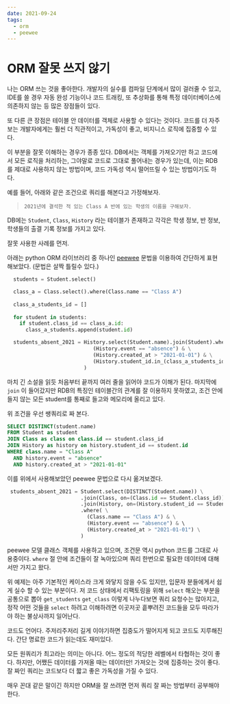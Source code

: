 ```yaml
---
date: 2021-09-24
tags:
  - orm
  - peewee
---
```


# ORM 잘못 쓰지 않기

나는 ORM 쓰는 것을 좋아한다. 개발자의 실수를 컴파일 단계에서 많이 걸러줄 수 있고, IDE를 쓸 경우 자동 완성 기능이나 코드 트래킹, 또 추상화를 통해 특정 데이터베이스에 의존하지 않는 등 많은 장점들이 있다. 

또 다른 큰 장점은 테이블 안 데이터를 객체로 사용할 수 있다는 것이다. 코드를 더 자주 보는 개발자에게는 훨씬 더 직관적이고, 가독성이 좋고, 비지니스 로직에 집중할 수 있다. 

이 부분을 잘못 이해하는 경우가 종종 있다. DB에서는 객체를 가져오기만 하고 코드에서 모든 로직을 처리하는, 그야말로 코드로 그대로 풀어내는 경우가 있는데, 이는 RDB를 제대로 사용하지 않는 방법이며, 코드 가독성 역시 떨어뜨릴 수 있는 방법이기도 하다.

예를 들어, 아래와 같은 조건으로 쿼리를 해본다고 가정해보자.

> `2021년에 결석한 적 있는 Class A 반에 있는 학생의 이름을 구해보자.` 

DB에는 `Student`, `Class`, `History` 라는 테이블가 존재하고 각각은 학생 정보, 반 정보, 학생들의 출결 기록 정보를 가지고 있다. 

잘못 사용한 사례를 먼저.

아래는 python ORM 라이브러리 중 하나인 [peewee](http://docs.peewee-orm.com/en/latest/) 문법을 이용하여 간단하게 표현해보았다. (문법은 살짝 틀릴수 있다.)

```py
  students = Student.select()

  class_a = Class.select().where(Class.name == "Class A")
  
  class_a_students_id = []
  
  for student in students:
  	if student.class_id == class_a.id:
  	  class_a_students.append(student.id)  

  students_absent_2021 = History.select(Student.name).join(Student).where( \
                            (History.event == "absence") & \
                            (History.created_at > "2021-01-01") & \
                            (History.student_id.in_(class_a_students_id)) \
                         )
```

마치 긴 소설을 읽듯 처음부터 끝까지 여러 줄을 읽어야 코드가 이해가 된다. 마지막에 `join` 이 들어갔지만 RDB의 특징인 테이블간의 관계를 잘 이용하지 못하였고, 조건 안에 들지 않는 모든 student를 통째로 들고와 메모리에 올리고 있다. 

위 조건을 우선 쌩쿼리로 짜 본다. 

```sql
SELECT DISTINCT(student.name)
FROM Student as student
JOIN Class as class on class.id == student.class_id
JOIN History as history on history.student_id == student.id
WHERE class.name = "Class A" 
  AND history.event = "absence" 
  AND history.created_at > "2021-01-01"
```

이를 위에서 사용해보았던 peewee 문법으로 다시 옮겨보겠다. 

```py
 students_absent_2021 = Student.select(DISTINCT(Student.name)) \
                        .join(Class, on=(Class.id == Student.class_id)) \
                        .join(History, on=(History.student_id == Student.id)) \
                        .where( \
                          (Class.name == "Class A") & \
                          (History.event == "absence") & \ 
                          (History.created_at > "2021-01-01") \
                        )
```

peewee 모델 클래스 객체를 사용하고 있으며, 조건문 역시 python 코드를 그대로 사용중이다. `where` 절 안에 조건들이 잘 녹아있으며 쿼리 한번으로 필요한 데이터에 대해서만 가지고 왔다. 

위 예제는 아주 기본적인 케이스라 크게 와닿지 않을 수도 있지만, 입문자 분들에게서 쉽게 실수 할 수 있는 부분이다. 저 코드 상태에서 리팩토링을 위해 `select` 해오는 부분을 공통으로 뽑아 `get_students` `get_class` 이렇게 나누다보면 쿼리 요청수는 많아지고, 정작 어떤 것들을 `select` 하려고 이해하려면 이곳저곳 흩뿌려진 코드들을 모두 따라가야 하는 불상사까지 일어난다.

코드도 언어다. 주저리주저리 길게 이야기하면 집중도가 떨어지게 되고 코드도 지루해진다. 간단 명료한 코드가 읽는데도 재미있다. 

모든 원쿼리가 최고라는 의미는 아니다. 어느 정도의 적당한 레벨에서 타협하는 것이 좋다. 하지만, 어쨌든 데이터를 가져올 때는 데이터만! 가져오는 것에 집중하는 것이 좋다. 잘 짜인 쿼리는 코드보다 더 짧고 좋은 가독성을 가질 수 있다. 

매우 꼰대 같은 말이긴 하지만 ORM을 잘 쓰려면 먼저 쿼리 잘 짜는 방법부터 공부해야 한다. 
